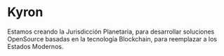 # Kyron
Estamos creando la Jurisdicción Planetaria, para desarrollar soluciones OpenSource basadas en la tecnología Blockchain, para reemplazar a los Estados Modernos.

